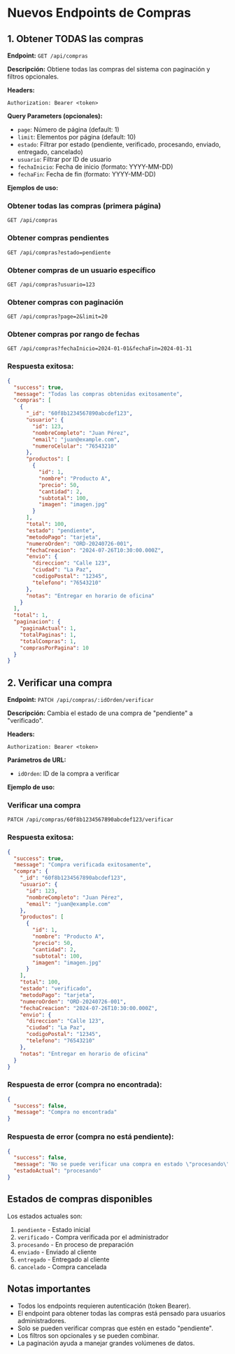 # Nuevos Endpoints de Compras

## 1. Obtener TODAS las compras

**Endpoint:** `GET /api/compras`

**Descripción:** Obtiene todas las compras del sistema con paginación y filtros opcionales.

**Headers:**
```
Authorization: Bearer <token>
```

**Query Parameters (opcionales):**
- `page`: Número de página (default: 1)
- `limit`: Elementos por página (default: 10)
- `estado`: Filtrar por estado (pendiente, verificado, procesando, enviado, entregado, cancelado)
- `usuario`: Filtrar por ID de usuario
- `fechaInicio`: Fecha de inicio (formato: YYYY-MM-DD)
- `fechaFin`: Fecha de fin (formato: YYYY-MM-DD)

**Ejemplos de uso:**

### Obtener todas las compras (primera página)
```http
GET /api/compras
```

### Obtener compras pendientes
```http
GET /api/compras?estado=pendiente
```

### Obtener compras de un usuario específico
```http
GET /api/compras?usuario=123
```

### Obtener compras con paginación
```http
GET /api/compras?page=2&limit=20
```

### Obtener compras por rango de fechas
```http
GET /api/compras?fechaInicio=2024-01-01&fechaFin=2024-01-31
```

### Respuesta exitosa:
```json
{
  "success": true,
  "message": "Todas las compras obtenidas exitosamente",
  "compras": [
    {
      "_id": "60f8b1234567890abcdef123",
      "usuario": {
        "id": 123,
        "nombreCompleto": "Juan Pérez",
        "email": "juan@example.com",
        "numeroCelular": "76543210"
      },
      "productos": [
        {
          "id": 1,
          "nombre": "Producto A",
          "precio": 50,
          "cantidad": 2,
          "subtotal": 100,
          "imagen": "imagen.jpg"
        }
      ],
      "total": 100,
      "estado": "pendiente",
      "metodoPago": "tarjeta",
      "numeroOrden": "ORD-20240726-001",
      "fechaCreacion": "2024-07-26T10:30:00.000Z",
      "envio": {
        "direccion": "Calle 123",
        "ciudad": "La Paz",
        "codigoPostal": "12345",
        "telefono": "76543210"
      },
      "notas": "Entregar en horario de oficina"
    }
  ],
  "total": 1,
  "paginacion": {
    "paginaActual": 1,
    "totalPaginas": 1,
    "totalCompras": 1,
    "comprasPorPagina": 10
  }
}
```

## 2. Verificar una compra

**Endpoint:** `PATCH /api/compras/:idOrden/verificar`

**Descripción:** Cambia el estado de una compra de "pendiente" a "verificado".

**Headers:**
```
Authorization: Bearer <token>
```

**Parámetros de URL:**
- `idOrden`: ID de la compra a verificar

**Ejemplo de uso:**

### Verificar una compra
```http
PATCH /api/compras/60f8b1234567890abcdef123/verificar
```

### Respuesta exitosa:
```json
{
  "success": true,
  "message": "Compra verificada exitosamente",
  "compra": {
    "_id": "60f8b1234567890abcdef123",
    "usuario": {
      "id": 123,
      "nombreCompleto": "Juan Pérez",
      "email": "juan@example.com"
    },
    "productos": [
      {
        "id": 1,
        "nombre": "Producto A",
        "precio": 50,
        "cantidad": 2,
        "subtotal": 100,
        "imagen": "imagen.jpg"
      }
    ],
    "total": 100,
    "estado": "verificado",
    "metodoPago": "tarjeta",
    "numeroOrden": "ORD-20240726-001",
    "fechaCreacion": "2024-07-26T10:30:00.000Z",
    "envio": {
      "direccion": "Calle 123",
      "ciudad": "La Paz",
      "codigoPostal": "12345",
      "telefono": "76543210"
    },
    "notas": "Entregar en horario de oficina"
  }
}
```

### Respuesta de error (compra no encontrada):
```json
{
  "success": false,
  "message": "Compra no encontrada"
}
```

### Respuesta de error (compra no está pendiente):
```json
{
  "success": false,
  "message": "No se puede verificar una compra en estado \"procesando\". Solo se pueden verificar compras pendientes.",
  "estadoActual": "procesando"
}
```

## Estados de compras disponibles

Los estados actuales son:
1. `pendiente` - Estado inicial
2. `verificado` - Compra verificada por el administrador
3. `procesando` - En proceso de preparación
4. `enviado` - Enviado al cliente
5. `entregado` - Entregado al cliente
6. `cancelado` - Compra cancelada

## Notas importantes

- Todos los endpoints requieren autenticación (token Bearer).
- El endpoint para obtener todas las compras está pensado para usuarios administradores.
- Solo se pueden verificar compras que estén en estado "pendiente".
- Los filtros son opcionales y se pueden combinar.
- La paginación ayuda a manejar grandes volúmenes de datos.
